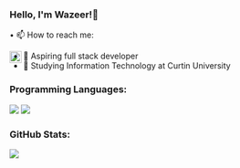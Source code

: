 ### Hello, I'm Wazeer!👋

• 📫 How to reach me: 

<a href="https://twitter.com/waseryer">
  <img align="left" alt="Wazeer | Twitter" width="21px" src="https://raw.githubusercontent.com/anuraghazra/anuraghazra/master/assets/twitter.svg" />
</a>


- 🔭 Aspiring full stack developer 
- 🌱 Studying Information Technology at Curtin University

### Programming Languages:
![](https://img.shields.io/badge/Code-Python-informational?style=flat&logo=code&logoColor=white&color=2bbc8a)
![](https://img.shields.io/badge/Code-Java-informational?style=flat&logo=code&logoColor=white&color=2bbc8a)



### GitHub Stats:



![](https://komarev.com/ghpvc/?username=c9Dubz-1908&label=visitors&color=ff69b4)
